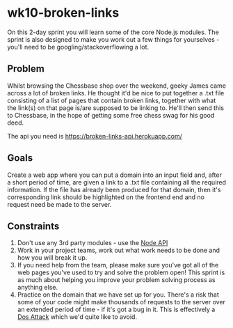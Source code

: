 # wk10-broken-links

On this 2-day sprint you will learn some of the core Node.js modules. The sprint is also designed to make you work out a few things for yourselves - you'll need to be googling/stackoverflowing a lot.

## Problem

Whilst browsing the Chessbase shop over the weekend, geeky James came across a lot of broken links. He thought it'd be nice to put together a .txt file consisting of a list of pages that contain broken links, together with what the link(s) on that page is/are supposed to be linking to. He'll then send this to Chessbase, in the hope of getting some free chess swag for his good deed.

The api you need is https://broken-links-api.herokuapp.com/

## Goals

Create a web app where you can put a domain into an input field and, after a short period of time, are given a link to a .txt file containing all the required information. If the file has already been produced for that domain,
then it's corresponding link should be highlighted on the frontend end and no request need be made to the server.

## Constraints

1. Don't use any 3rd party modules - use the [Node API](https://nodejs.org/api/http.html)
2. Work in your project teams, work out what work needs to be done and how you will break it up.
3. If you need help from the team, please make sure you've got all of the web pages you've used to try and
 solve the problem open! This sprint is as much about helping you improve your problem solving process as anything else.
4. Practice on the domain that we have set up for you. There's a risk that some of your code might make thousands of requests
to the server over an extended period of time - if it's got a bug in it. This is effectively a [Dos Attack](https://en.wikipedia.org/wiki/Denial-of-service_attack)
which we'd quite like to avoid.
